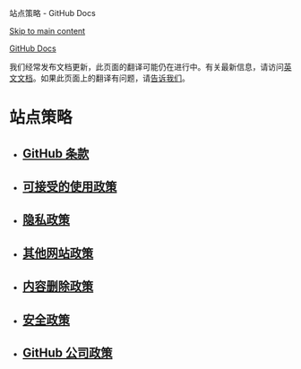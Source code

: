 站点策略 - GitHub Docs

[Skip to main content](#main-content)

[](/cn)[GitHub Docs](/cn)

我们经常发布文档更新，此页面的翻译可能仍在进行中。有关最新信息，请访问[英文文档](/en)。如果此页面上的翻译有问题，请[告诉我们](https://github.com/contact?form[subject]=translation%20issue%20on%20docs.github.com&form[comments]=)。

站点策略
==========

* [GitHub 条款](/cn/site-policy/github-terms)
  ----------

* [可接受的使用政策](/cn/site-policy/acceptable-use-policies)
  ----------

* [隐私政策](/cn/site-policy/privacy-policies)
  ----------

* [其他网站政策](/cn/site-policy/other-site-policies)
  ----------

* [内容删除政策](/cn/site-policy/content-removal-policies)
  ----------

* [安全政策](/cn/site-policy/security-policies)
  ----------

* [GitHub 公司政策](/cn/site-policy/github-company-policies)
  ----------

